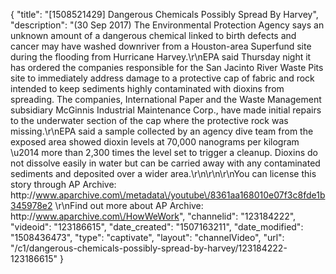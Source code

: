 {
    "title": "[1508521429] Dangerous Chemicals Possibly Spread By Harvey",
    "description": "(30 Sep 2017) The Environmental Protection Agency says an unknown amount of a dangerous chemical linked to birth defects and cancer may have washed downriver from a Houston-area Superfund site during the flooding from Hurricane Harvey.\r\nEPA said Thursday night it has ordered the companies responsible for the San Jacinto River Waste Pits site to immediately address damage to a protective cap of fabric and rock intended to keep sediments highly contaminated with dioxins from spreading. The companies, International Paper and the Waste Management subsidiary McGinnis Industrial Maintenance Corp., have made initial repairs to the underwater section of the cap where the protective rock was missing.\r\nEPA said a sample collected by an agency dive team from the exposed area showed dioxin levels at 70,000 nanograms per kilogram \u2014 more than 2,300 times the level set to trigger a cleanup. Dioxins do not dissolve easily in water but can be carried away with any contaminated sediments and deposited over a wider area.\r\n\r\n\r\nYou can license this story through AP Archive: http:\/\/www.aparchive.com\/metadata\/youtube\/8361aa168010e07f3c8fde1b345978e2 \r\nFind out more about AP Archive: http:\/\/www.aparchive.com\/HowWeWork",
    "channelid": "123184222",
    "videoid": "123186615",
    "date_created": "1507163211",
    "date_modified": "1508436473",
    "type": "captivate",
    "layout": "channelVideo",
    "url": "\/c1\/dangerous-chemicals-possibly-spread-by-harvey\/123184222-123186615"
}